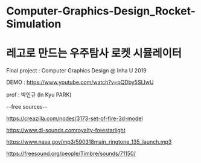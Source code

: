# Computer-Graphics-Design_Rocket-Simulation
# 레고로 만드는 우주탐사 로켓 시뮬레이터 

Final project : Computer Graphics Design @ Inha U 2019

DEMO : https://www.youtube.com/watch?v=pQDby5SLIwU

prof : 박인규 (In Kyu PARK)



--free sources--

https://creazilla.com/nodes/3173-set-of-fire-3d-model

https://www.dl-sounds.comroyalty-freestarlight

https://www.nasa.gov/mp3/590318main_ringtone_135_launch.mp3

https://freesound.org/people/Timbre/sounds/71150/

